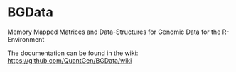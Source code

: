 BGData
======

Memory Mapped Matrices and Data-Structures for Genomic Data for the R-Environment

The documentation can be found in the wiki: https://github.com/QuantGen/BGData/wiki
